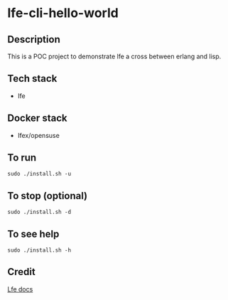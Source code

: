 # lfe-cli-hello-world

## Description
This is a POC project to demonstrate lfe a cross between erlang and lisp.

## Tech stack
- lfe

## Docker stack
- lfex/opensuse

## To run
`sudo ./install.sh -u`

## To stop (optional)
`sudo ./install.sh -d`

## To see help
`sudo ./install.sh -h`

## Credit
[Lfe docs](http://docs.lfe.io/current/index.html)